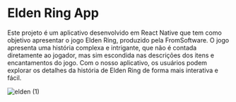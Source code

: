 # Elden Ring App
<p>Este projeto é um aplicativo desenvolvido em React Native que tem como objetivo apresentar o jogo Elden Ring, produzido pela FromSoftware. O jogo apresenta uma história complexa e intrigante, que não é contada diretamente ao jogador, mas sim escondida nas descrições dos itens e encantamentos do jogo. Com o nosso aplicativo, os usuários podem explorar os detalhes da história de Elden Ring de forma mais interativa e fácil.</p>

![elden (1)](https://user-images.githubusercontent.com/51385145/225118835-9a3444d2-a840-43b4-812f-98a84405af23.gif)

